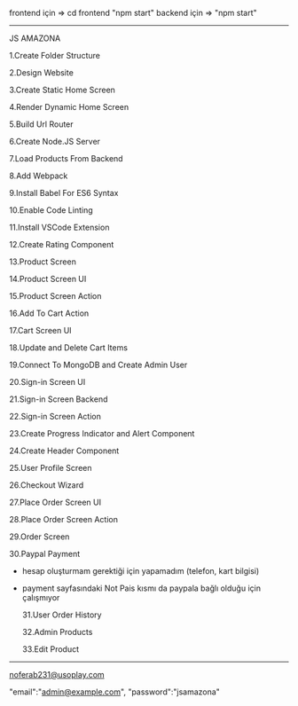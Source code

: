frontend için => cd frontend "npm start"
backend için => "npm start"

---

JS AMAZONA

1.Create Folder Structure

2.Design Website

3.Create Static Home Screen

4.Render Dynamic Home Screen

5.Build Url Router

6.Create Node.JS Server

7.Load Products From Backend

8.Add Webpack

9.Install Babel For ES6 Syntax

10.Enable Code Linting

11.Install VSCode Extension

12.Create Rating Component

13.Product Screen

14.Product Screen UI

15.Product Screen Action

16.Add To Cart Action

17.Cart Screen UI

18.Update and Delete Cart Items

19.Connect To MongoDB and Create Admin User

20.Sign-in Screen UI

21.Sign-in Screen Backend

22.Sign-in Screen Action

23.Create Progress Indicator and Alert Component

24.Create Header Component

25.User Profile Screen

26.Checkout Wizard

27.Place Order Screen UI

28.Place Order Screen Action

29.Order Screen

30.Paypal Payment

- hesap oluşturmam gerektiği için yapamadım (telefon, kart bilgisi)
- payment sayfasındaki Not Pais kısmı da paypala bağlı olduğu için çalışmıyor

  31.User Order History

  32.Admin Products

  33.Edit Product

---

noferab231@usoplay.com

"email":"admin@example.com",
"password":"jsamazona"
